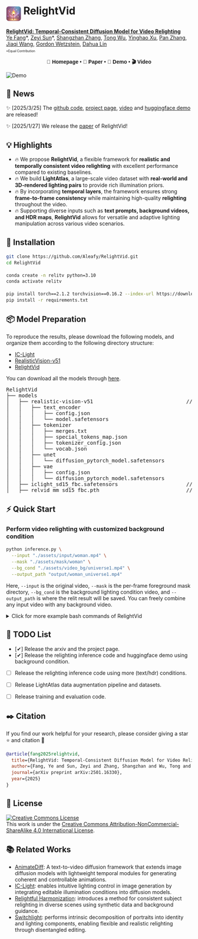 # <img src="media/icon2.png" style="vertical-align: -18px;" :height="40px" width="40px"> RelightVid
<!-- # RelightVid -->

**[RelightVid: Temporal-Consistent Diffusion Model for Video Relighting](https://arxiv.org/abs/2501.16330)**
</br>
[Ye Fang](https://github.com/Aleafy)\*,
[Zeyi Sun](https://github.com/SunzeY)\*,
[Shangzhan Zhang](https://zhanghe3z.github.io/),
[Tong Wu](https://wutong16.github.io/),
[Yinghao Xu](https://justimyhxu.github.io/),
[Pan Zhang](https://panzhang0212.github.io/),
[Jiaqi Wang](https://myownskyw7.github.io/),
[Gordon Wetzstein](https://web.stanford.edu/~gordonwz/),
[Dahua Lin](http://dahua.site/)

<p style="font-size: 0.6em; margin-top: -1em">*Equal Contribution</p>

<!-- <p align="center">
<a href="https://arxiv.org/abs/2501.16330"><img src="https://img.shields.io/badge/arXiv-Paper-<color>"></a>
<a href="https://sunzey.github.io/Make-it-Real"><img src="https://img.shields.io/badge/Project-Website-red"></a>
<a href="https://www.youtube.com/watch?v=_j-t8592GCM"><img src="https://img.shields.io/static/v1?label=Demo&message=Video&color=orange"></a>
<a href="" target='_blank'>
<img src="https://visitor-badge.laobi.icu/badge?page_id=Aleafy.RelightVid&left_color=gray&right_color=blue">
</a>
</p> -->

<!-- 🌐 🧭 🏠 🌟 ⭐-->

<div align="center" style="font-family: Arial, sans-serif;">
  <p>
    <a href="https://prmbench.github.io/" style="text-decoration: none; font-weight: bold;">🌻 Homepage</a> •
    <a href="https://arxiv.org/abs/2501.03124" style="text-decoration: none; font-weight: bold;">📑 Paper</a> •
    <a href="https://huggingface.co/datasets/hitsmy/PRMBench_Preview" style="text-decoration: none; font-weight: bold;">🤗 Demo</a> •
    <a href="xxx" style="text-decoration: none; font-weight: bold;"> 🎬 Video</a>
    <!-- <a href="docs/document.md" style="text-decoration: none; font-weight: bold;">📖 Documentation</a> -->
  </p>
</div>



![Demo](./assets/demo.gif)


## 📜 News
✨ [2025/3/25] The [github code](xxx), [project page](xxx), [video](xxx) and [huggingface demo](xxx) are released!

✨ [2025/1/27] We release the [paper](https://arxiv.org/abs/2501.16330) of RelightVid!

<!-- ## 💡 Highlights  
- 🔥 We propose **RelightVid**, a flexible framework for **realistic and temporally consistent video relighting** with excellent performance compared to existing baselines.  
- 🔥 We build **LightAtlas**, a large-scale video dataset with **real-world and 3D-rendered lighting pairs** to provide rich illumination priors.  
- 🔥 By incorporating **temporal layers**, the framework ensures strong **frame-to-frame consistency** while effectively preserving object albedo during the relighting process.  
- 🔥 Supporting diverse inputs such as **text prompts, background videos, and HDR maps**, **RelightVid** allows for versatile and adaptive lighting manipulation across various video scenarios. -->

## 💡 Highlights  
<!-- - 🔥 **RelightVid** introduces a flexible framework for **realistic and temporally consistent video relighting**, outperforming existing baselines with excellent performance across multiple metrics.   -->
<!-- - 🔥 A comprehensive **LightAtlas** dataset is created, combining **real-world and 3D-rendered lighting pairs** to provide a rich foundation of illumination priors.  -->
- 🔥 We propose **RelightVid**, a flexible framework for **realistic and temporally consistent video relighting** with excellent performance compared to existing baselines.  
- 🔥 We build **LightAtlas**, a large-scale video dataset with **real-world and 3D-rendered lighting pairs** to provide rich illumination priors.  
- 🔥 By incorporating **temporal layers**, the framework ensures strong **frame-to-frame consistency** while maintaining high-quality **relighting** throughout the video.  
- 🔥 Supporting diverse inputs such as **text prompts, background videos, and HDR maps**, **RelightVid** allows for versatile and adaptive lighting manipulation across various video scenarios.

<!-- 
## 👨‍💻 Todo
- [ ] Evaluation for Existed and Model-Generated Assets (both code & test assets)
- [ ] More Interactive Demos (huggingface, jupyter) 
- [x] Make-it-Real Pipeline Inference Code
- [x] Highly detailed Material Library annotations (generated by GPT-4V) 
- [x] Paper and Web Demos -->

## 💾 Installation

   ```bash
   git clone https://github.com/Aleafy/RelightVid.git
   cd RelightVid

   conda create -n relitv python=3.10 
   conda activate relitv
   
   pip install torch==2.1.2 torchvision==0.16.2 --index-url https://download.pytorch.org/whl/cu118
   pip install -r requirements.txt
   ```


## 📦 Model Preparation
<!-- To reproduce the results, please download the following models ([IC-Light](https://huggingface.co/lllyasviel/ic-light/tree/main), [RealisticVision-v51](https://huggingface.co/stablediffusionapi/realistic-vision-v51/tree/main), [RelightVid](https://huggingface.co/aleafy/RelightVid/tree/main)), and organize them according to the following directory structure: -->

To reproduce the results, please download the following models, and organize them according to the following directory structure:

- [IC-Light](https://huggingface.co/lllyasviel/ic-light/tree/main)
- [RealisticVision-v51](https://huggingface.co/stablediffusionapi/realistic-vision-v51/tree/main)
- [RelightVid](https://huggingface.co/aleafy/RelightVid/tree/main)

You can download all the models through [here]().
 <!-- 1. **Annotations**: in `data/material_lib/annotations` [folder](data/material_lib/annotations), include:
    - Highly-detailed descriptions by GPT-4V: offering thorough descriptions of the material’s visual characteristics and rich semantic information.
    - Category-tree: Divided into a hierarchical structure with coarse and fine granularity, it includes over 80 subcategories.
 2. **PBR Maps**: You can download the complete PBR data collection at [Huggingface](https://huggingface.co/datasets/gvecchio/MatSynth/tree/main), or download the data used in our project at [OpenXLab](https://openxlab.org.cn/datasets/YeFang/MatSynth/tree/main) (Recommended). (If you have any questions, please refer to [issue#5](https://github.com/Aleafy/Make_it_Real/issues/5))
 3. **Material Images(optinal)**: You can download the material images file [here](https://drive.google.com/file/d/1ob7CV6JiaqFyjuCzlmSnBuNRkzt2qMSG/view?usp=sharing), to check and visualize the material appearance. -->

<!-- <pre>
RelightVid
└── models
    └── realistic-vision-v51                              // stable diffusion base model
        └── text_encoder
            ├── config.json
            └── model.safetensors
        └── tokenizer
            ├── merges.txt
            ├── special_tokens_map.json
            ├── tokenizer_config.json
            └── vocab.json
        └── unet
            └── diffusion_pytorch_model.safetensors
        └── vae
            ├── config.json
            └── diffusion_pytorch_model.safetensors
    └── iclight_sd15_fbc.safetensors                      // ic-light weights
    └── relvid_mm_sd15_fbc.pth                            // relightvid motion weights
</pre> -->


<pre>
RelightVid
├── models
│   ├── realistic-vision-v51                              // stable diffusion base model
│   │   ├── text_encoder
│   │   │   ├── config.json
│   │   │   └── model.safetensors
│   │   ├── tokenizer
│   │   │   ├── merges.txt
│   │   │   ├── special_tokens_map.json
│   │   │   ├── tokenizer_config.json
│   │   │   └── vocab.json
│   │   ├── unet
│   │   │   └── diffusion_pytorch_model.safetensors
│   │   ├── vae
│   │   │   ├── config.json
│   │   │   └── diffusion_pytorch_model.safetensors
│   ├── iclight_sd15_fbc.safetensors                      // ic-light weights
│   ├── relvid_mm_sd15_fbc.pth                            // relightvid motion weights
</pre>


## ⚡ Quick Start
<!-- #### Background-conditioned illumination control -->
### Perform video relighting with customized background condition
```bash
python inference.py \
  --input "./assets/input/woman.mp4" \
  --mask "./assets/mask/woman" \
  --bg_cond "./assets/video_bg/universe1.mp4" \
  --output_path "output/woman_universe1.mp4"
```
Here, `--input` is the original video, `--mask` is the per-frame foreground mask directory, `--bg_cond` is the background lighting condition video, and `--output_path` is where the relit result will be saved. You can freely combine any input video with any background video.



<details><summary>Click for more example bash commands of RelightVid</summary>

```bash
python inference.py --input "./assets/input/woman.mp4" --mask "./assets/mask/woman" --bg_cond "./assets/video_bg/universe1.mp4" --output_path "output/woman_universe1.mp4"

python inference.py --input "./assets/input/woman.mp4" --mask "./assets/mask/woman" --bg_cond "./assets/video_bg/universe1.mp4" --output_path "output/woman_universe1.mp4"

python inference.py --input "./assets/input/woman.mp4" --mask "./assets/mask/woman" --bg_cond "./assets/video_bg/universe1.mp4" --output_path "output/woman_universe1.mp4"

python inference.py --input "./assets/input/woman.mp4" --mask "./assets/mask/woman" --bg_cond "./assets/video_bg/universe1.mp4" --output_path "output/woman_universe1.mp4"
```
</details>
<!-- - To ensure proper network connectivity for GPT-4V, add proxy environment settings in [main.py](https://github.com/Aleafy/Make_it_Real/blob/feb3563d57fbe18abbff8d4abfb48f71cc8f967b/main.py#L18) (optional). Also, please verify the reachability of your [API host](https://github.com/Aleafy/Make_it_Real/blob/feb3563d57fbe18abbff8d4abfb48f71cc8f967b/utils/gpt4_query.py#L68).
- Result visualization (blender engine) is located in the `output/refine_output` dir. You can compare the result with that in `output/ori_output`.  -->



## 📝 TODO List
- [✔] Release the arxiv and the project page.
- [✔] Release the relighting inference code and huggingface demo using background condition.
- [ ] Release the relighting inference code using more (text/hdr) conditions.
- [ ] Release LightAtlas data augmentation pipeline and datasets. 
- [ ] Release training and evaluation code.


## ✒️ Citation
If you find our work helpful for your research, please consider giving a star ⭐ and citation 📝
```bibtex
@article{fang2025relightvid,
  title={RelightVid: Temporal-Consistent Diffusion Model for Video Relighting},
  author={Fang, Ye and Sun, Zeyi and Zhang, Shangzhan and Wu, Tong and Xu, Yinghao and Zhang, Pan and Wang, Jiaqi and Wetzstein, Gordon and Lin, Dahua},
  journal={arXiv preprint arXiv:2501.16330},
  year={2025}
}
```

## 📄 License
<a rel="license" href="http://creativecommons.org/licenses/by-nc-sa/4.0/"><img alt="Creative Commons License" style="border-width:0" src="https://i.creativecommons.org/l/by-nc-sa/4.0/80x15.png" /></a>
<br />
This work is under the <a rel="license" href="http://creativecommons.org/licenses/by-nc-sa/4.0/">Creative Commons Attribution-NonCommercial-ShareAlike 4.0 International License</a>.



## 📚 Related Works
- [AnimateDiff](https://github.com/guoyww/animatediff/): A text-to-video diffusion framework that extends image diffusion models with lightweight temporal modules for generating coherent and controllable animations.
- [IC-Light](https://github.com/lllyasviel/IC-Light):  enables intuitive lighting control in image generation by integrating editable illumination conditions into diffusion models.
- [Relightful Harmonization](https://arxiv.org/abs/2312.06886): introduces a method for consistent subject relighting in diverse scenes using synthetic data and background guidance.
- [Switchlight](https://arxiv.org/pdf/2402.18848): performs intrinsic decomposition of portraits into identity and lighting components, enabling flexible and realistic relighting through disentangled editing.

